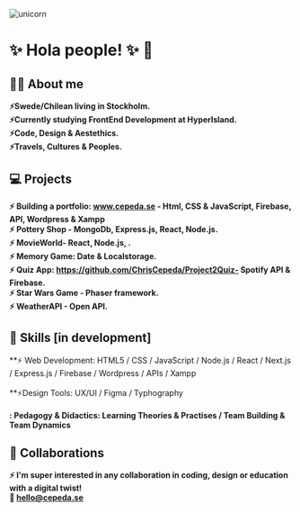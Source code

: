 ![unicorn](https://user-images.githubusercontent.com/90833582/149617898-5cc94713-27d2-4d51-951b-4d1a9198a6c6.jpg)

# :sparkles:	 Hola people! :sparkles:	 :unicorn:
## :superhero_woman: About me
 **:zap:Swede/Chilean living in Stockholm.**<br>
 **:zap:Currently studying FrontEnd Development at HyperIsland.** <br>
 **:zap:Code, Design & Aestethics.** <br>
  **:zap:Travels, Cultures & Peoples.**


## :computer:	 Projects 

 **:zap: Building a portfolio: www.cepeda.se - Html, CSS & JavaScript, Firebase, API, Wordpress & Xampp**<br>
 **:zap: Pottery Shop - MongoDb, Express.js, React, Node.js.**<br>
 **:zap: MovieWorld- React, Node.js, .**<br>
  **:zap: Memory Game: Date & Localstorage.**<br>
    **:zap: Quiz App: https://github.com/ChrisCepeda/Project2Quiz- Spotify API & Firebase.**<br>
      **:zap: Star Wars Game - Phaser framework.**<br>
        **:zap: WeatherAPI - Open API.**<br>
  
## :mechanical_arm: Skills [in development]
 **:zap: Web Development:  HTML5 / CSS / JavaScript / Node.js / React /  Next.js / Express.js  /  Firebase / Wordpress /  APIs / Xampp   <br>      
      **:zap:Design Tools:    UX/UI /   Figma  / Typhography         <br>           
          **: Pedagogy & Didactics: Learning Theories & Practises / Team Building & Team Dynamics**
          
 ## :clinking_glasses: Collaborations
  **:zap: I'm super interested in any collaboration in coding, design or education with a digital twist!**<br>
   **:email: hello@cepeda.se**<br>
   
  

